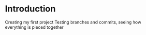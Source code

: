 # Introduction

Creating my first project
Testing branches and commits, seeing how everything is pieced together
